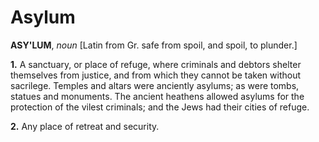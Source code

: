 # Asylum

**ASY'LUM**, _noun_ \[Latin from Gr. safe from spoil, and spoil, to plunder.\]

**1.** A sanctuary, or place of refuge, where criminals and debtors shelter themselves from justice, and from which they cannot be taken without sacrilege. Temples and altars were anciently asylums; as were tombs, statues and monuments. The ancient heathens allowed asylums for the protection of the vilest criminals; and the Jews had their cities of refuge.

**2.** Any place of retreat and security.
